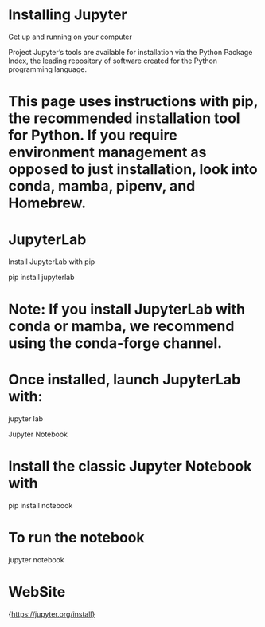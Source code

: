 
# Installing Jupyter 

Get up and running on your computer

 Project Jupyter’s tools are available for installation via the Python Package Index, the leading repository of software created for the Python programming language.

# This page uses instructions with pip, the recommended installation tool for Python. If you require environment management as opposed to just installation, look into conda, mamba, pipenv, and Homebrew.

# JupyterLab

Install JupyterLab with pip

pip install jupyterlab

# Note: If you install JupyterLab with conda or mamba, we recommend using the conda-forge channel.

 # Once installed, launch JupyterLab with:

jupyter lab

Jupyter Notebook



# Install the classic Jupyter Notebook with

pip install notebook

# To run the notebook

jupyter notebook


# WebSite
 {https://jupyter.org/install}
